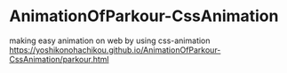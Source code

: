 # AnimationOfParkour-CssAnimation
making easy animation on web by using css-animation
https://yoshikonohachikou.github.io/AnimationOfParkour-CssAnimation/parkour.html
